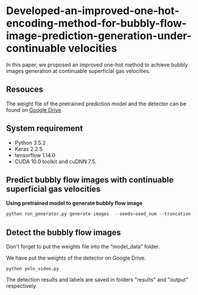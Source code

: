 # Developed-an-improved-one-hot-encoding-method-for-bubbly-flow-image-prediction-generation-under-continuable velocities

In this paper, we proposed an improved one-hot method to achieve bubbly images generation at continuable superficial gas velocities.

## Resouces

The weight file of the pretrained prediction model and the detector can be found on [Google Drive](https://drive.google.com/drive/folders/1yabGWhDVhZF-wJRkcB1fvQlKVyysC5Vf?usp=sharing)

## System requirement
* Python 3.5.2 
* Keras 2.2.5 
* tensorflow 1.14.0 
* CUDA 10.0 toolkit and cuDNN 7.5.

## Predict bubbly flow images with continuable superficial gas velocities

**Using pretrained model to generate bubbly flow image**
```python
python run_generator.py generate-images  --seeds=seed_num --truncation-psi=1.0 --label 1.0 0.0 0.0 0.0 0.0 --network=path_to_pkl
```

## Detect the bubbly flow images
Don't forget to put the weights file into the “model_data” folder.

We have put the weights of the detector on Google Drive.

```
python yolo_video.py
```
The detection results and labels are saved in folders "results" and "output" respectively

